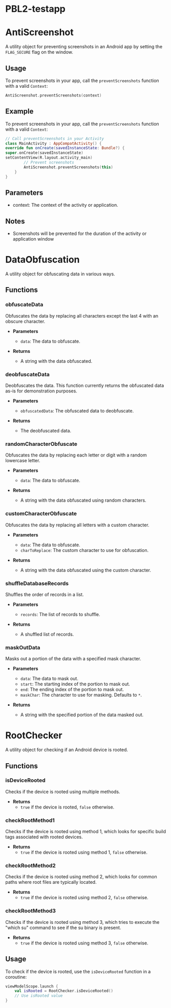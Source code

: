 # PBL2-testapp
# AntiScreenshot

A utility object for preventing screenshots in an Android app by setting the `FLAG_SECURE` flag on the window.

## Usage

To prevent screenshots in your app, call the `preventScreenshots` function with a valid `Context`:

```kotlin
AntiScreenshot.preventScreenshots(context)
```

## Example

To prevent screenshots in your app, call the `preventScreenshots` function with a valid `Context`:

```kotlin
// Call preventScreenshots in your Activity
class MainActivity : AppCompatActivity() {
override fun onCreate(savedInstanceState: Bundle?) {
super.onCreate(savedInstanceState)
setContentView(R.layout.activity_main)
        // Prevent screenshots
        AntiScreenshot.preventScreenshots(this)
    }
}
```

## Parameters

- context: The context of the activity or application.

## Notes

- Screenshots will be prevented for the duration of the activity or application window

# DataObfuscation

A utility object for obfuscating data in various ways.

## Functions

### obfuscateData

Obfuscates the data by replacing all characters except the last 4 with an obscure character.

- **Parameters**
    - `data`: The data to obfuscate.

- **Returns**
    - A string with the data obfuscated.

### deobfuscateData

Deobfuscates the data. This function currently returns the obfuscated data as-is for demonstration purposes.

- **Parameters**
    - `obfuscatedData`: The obfuscated data to deobfuscate.

- **Returns**
    - The deobfuscated data.

### randomCharacterObfuscate

Obfuscates the data by replacing each letter or digit with a random lowercase letter.

- **Parameters**
    - `data`: The data to obfuscate.

- **Returns**
    - A string with the data obfuscated using random characters.

### customCharacterObfuscate

Obfuscates the data by replacing all letters with a custom character.

- **Parameters**
    - `data`: The data to obfuscate.
    - `charToReplace`: The custom character to use for obfuscation.

- **Returns**
    - A string with the data obfuscated using the custom character.

### shuffleDatabaseRecords

Shuffles the order of records in a list.

- **Parameters**
    - `records`: The list of records to shuffle.

- **Returns**
    - A shuffled list of records.

### maskOutData

Masks out a portion of the data with a specified mask character.

- **Parameters**
    - `data`: The data to mask out.
    - `start`: The starting index of the portion to mask out.
    - `end`: The ending index of the portion to mask out.
    - `maskChar`: The character to use for masking. Defaults to `*`.

- **Returns**
    - A string with the specified portion of the data masked out.

# RootChecker

A utility object for checking if an Android device is rooted.

## Functions

### isDeviceRooted

Checks if the device is rooted using multiple methods.

- **Returns**
    - `true` if the device is rooted, `false` otherwise.

### checkRootMethod1

Checks if the device is rooted using method 1, which looks for specific build tags associated with rooted devices.

- **Returns**
    - `true` if the device is rooted using method 1, `false` otherwise.

### checkRootMethod2

Checks if the device is rooted using method 2, which looks for common paths where root files are typically located.

- **Returns**
    - `true` if the device is rooted using method 2, `false` otherwise.

### checkRootMethod3

Checks if the device is rooted using method 3, which tries to execute the "which su" command to see if the su binary is present.

- **Returns**
    - `true` if the device is rooted using method 3, `false` otherwise.

## Usage

To check if the device is rooted, use the `isDeviceRooted` function in a coroutine:

```kotlin
viewModelScope.launch {
    val isRooted = RootChecker.isDeviceRooted()
    // Use isRooted value
}
